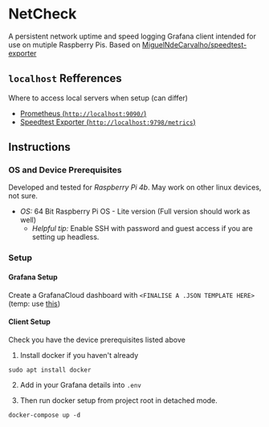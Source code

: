 # NetCheck
A persistent network uptime and speed logging Grafana client intended for use on mutiple Raspberry Pis.
Based on [MiguelNdeCarvalho/speedtest-exporter](https://github.com/MiguelNdeCarvalho/speedtest-exporter)

## `localhost` Refferences

Where to access local servers when setup (can differ)

- [Prometheus (`http://localhost:9090/`)](http://localhost:9090/)
- [Speedtest Exporter (`http://localhost:9798/metrics`)](http://localhost:9798/metrics)

## Instructions

### OS and Device Prerequisites 

Developed and tested for *Raspberry Pi 4b*. May work on other linux devices, not sure.

- *OS:* 64 Bit Raspberry Pi OS - Lite version (Full version should work as well)
    - _Helpful tip:_ Enable SSH with password and guest access if you are setting up headless.

### Setup

#### Grafana Setup

Create a GrafanaCloud dashboard with `<FINALISE A .JSON TEMPLATE HERE>` (temp: use [this](https://github.com/MiguelNdeCarvalho/speedtest-exporter/blob/main/Dashboard/Speedtest-Exporter.json))

#### Client Setup

Check you have the device prerequisites listed above

1. Install docker if you haven't already

```terminal
sudo apt install docker
```

2. Add in your Grafana details into `.env`

3. Then run docker setup from project root in detached mode. 

```terminal
docker-compose up -d
```